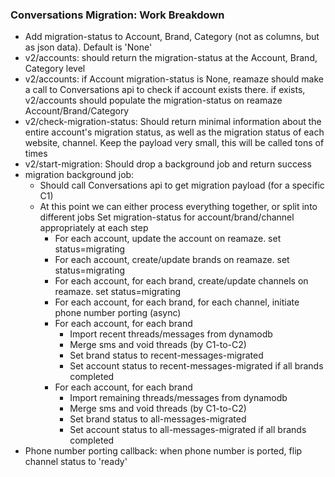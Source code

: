 ### Conversations Migration: Work Breakdown

- Add migration-status to Account, Brand, Category (not as columns, but as json data). Default is 'None'
- v2/accounts: should return the migration-status at the Account, Brand, Category level
- v2/accounts: if Account migration-status is None, reamaze should make a call to Conversations api to check if account exists there. if exists, v2/accounts should populate the migration-status on reamaze Account/Brand/Category
- v2/check-migration-status: Should return minimal information about the entire account's migration status, as well as the migration status of each website, channel. Keep the payload very small, this will be called tons of times
- v2/start-migration: Should drop a background job and return success
- migration background job: 
  - Should call Conversations api to get migration payload (for a specific C1)
  - At this point we can either process everything together, or split into different jobs
    Set migration-status for account/brand/channel appropriately at each step
    - For each account, update the account on reamaze. set status=migrating
    - For each account, create/update brands on reamaze. set status=migrating
    - For each account, for each brand, create/update channels on reamaze. set status=migrating
    - For each account, for each brand, for each channel, initiate phone number porting (async)
    - For each account, for each brand
      - Import recent threads/messages from dynamodb
      - Merge sms and void threads (by C1-to-C2)
      - Set brand status to recent-messages-migrated
      - Set account status to recent-messages-migrated if all brands completed
    - For each account, for each brand
      - Import remaining threads/messages from dynamodb
      - Merge sms and void threads (by C1-to-C2)
      - Set brand status to all-messages-migrated
      - Set account status to all-messages-migrated if all brands completed
- Phone number porting callback: when phone number is ported, flip channel status to 'ready' 
